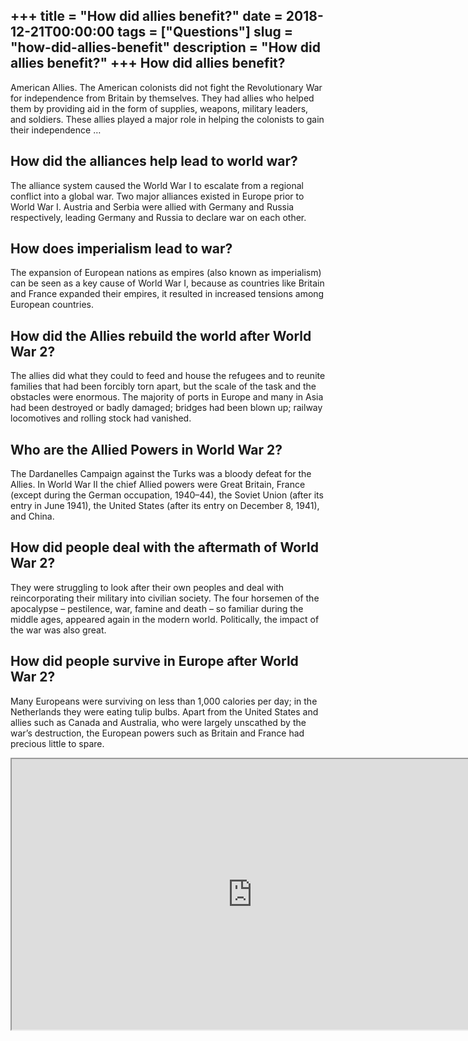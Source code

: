 +++
title = "How did allies benefit?"
date = 2018-12-21T00:00:00
tags = ["Questions"]
slug = "how-did-allies-benefit"
description = "How did allies benefit?"
+++
How did allies benefit?
-----------------------

American Allies. The American colonists did not fight the Revolutionary War for independence from Britain by themselves. They had allies who helped them by providing aid in the form of supplies, weapons, military leaders, and soldiers. These allies played a major role in helping the colonists to gain their independence …

How did the alliances help lead to world war?
---------------------------------------------

The alliance system caused the World War I to escalate from a regional conflict into a global war. Two major alliances existed in Europe prior to World War I. Austria and Serbia were allied with Germany and Russia respectively, leading Germany and Russia to declare war on each other.

How does imperialism lead to war?
---------------------------------

The expansion of European nations as empires (also known as imperialism) can be seen as a key cause of World War I, because as countries like Britain and France expanded their empires, it resulted in increased tensions among European countries.

How did the Allies rebuild the world after World War 2?
-------------------------------------------------------

The allies did what they could to feed and house the refugees and to reunite families that had been forcibly torn apart, but the scale of the task and the obstacles were enormous. The majority of ports in Europe and many in Asia had been destroyed or badly damaged; bridges had been blown up; railway locomotives and rolling stock had vanished.

Who are the Allied Powers in World War 2?
-----------------------------------------

The Dardanelles Campaign against the Turks was a bloody defeat for the Allies. In World War II the chief Allied powers were Great Britain, France (except during the German occupation, 1940–44), the Soviet Union (after its entry in June 1941), the United States (after its entry on December 8, 1941), and China.

How did people deal with the aftermath of World War 2?
------------------------------------------------------

They were struggling to look after their own peoples and deal with reincorporating their military into civilian society. The four horsemen of the apocalypse – pestilence, war, famine and death – so familiar during the middle ages, appeared again in the modern world. Politically, the impact of the war was also great.

How did people survive in Europe after World War 2?
---------------------------------------------------

Many Europeans were surviving on less than 1,000 calories per day; in the Netherlands they were eating tulip bulbs. Apart from the United States and allies such as Canada and Australia, who were largely unscathed by the war’s destruction, the European powers such as Britain and France had precious little to spare.

<iframe allow="accelerometer; autoplay; clipboard-write; encrypted-media; gyroscope; picture-in-picture" allowfullscreen="" class="__youtube_prefs__  epyt-is-override  no-lazyload" data-no-lazy="1" data-origheight="433" data-origwidth="770" data-skipgform_ajax_framebjll="" height="433" id="_ytid_36206" loading="lazy" src="https://www.youtube.com/embed/RImHj5R90Ec?enablejsapi=1&autoplay=0&cc_load_policy=0&cc_lang_pref=&iv_load_policy=1&loop=0&modestbranding=0&rel=1&fs=1&playsinline=0&autohide=2&theme=dark&color=red&controls=1&" title="YouTube player" width="770"></iframe>
